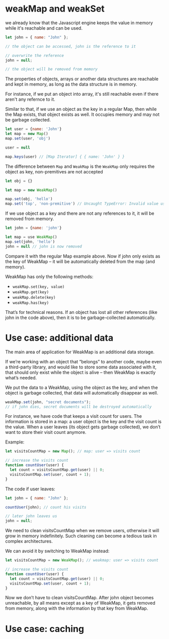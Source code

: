 # weakMap and weakSet

we already know that the Javascript engine keeps the value in memory while it's reachable and can be used.

```js 
let john = { name: "John" };

// the object can be accessed, john is the reference to it

// overwrite the reference
john = null;

// the object will be removed from memory
```

The properties of objects, arrays or another data structures are reachable and kept in memory, as long as the data structure is in memory. 

For instance, if we put an object into array, it's still reachable even if there aren't any refernce to it.  

Similar to that, if we use an object as the key in a regular Map, then while the Map exists, that object exists as well. It occupies memory and may not be garbage collected.

```js 
let user = {name: 'John'}
let map = new Map()
map.set(user, 'obj')

user = null 

map.keys(user) // [Map Iterator] { { name: 'John' } }
```

The difference between `Map` and `WeakMap` is the `WeakMap` only requires the object as key, non-premitives are not accepted

```js 
let obj = {}

let map = new WeakMap()

map.set(obj, 'hello')
map.set('top', 'non-premitive') // Uncaught TypeError: Invalid value used as weak map key
```
If we use object as a key and there are not any references to it, it will be removed from memory. 
 
```js 
let john = {name: 'john'}

let map = use WeakMap() 
map.set(john, 'hello')
john = null // john is now removed

```

Compare it with the regular Map example above. Now if john only exists as the key of WeakMap – it will be automatically deleted from the map (and memory). 

WeakMap has only the following methods:
* `weakMap.set(key, value)`
* `weakMap.get(key)`
* `weakMap.delete(key)`
* `weakMap.has(key)`

That’s for technical reasons. If an object has lost all other references (like john in the code above), then it is to be garbage-collected automatically.

# Use case: additional data

The main area of application for WeakMap is an additional data storage.

If we’re working with an object that “belongs” to another code, maybe even a third-party library, and would like to store some data associated with it, that should only exist while the object is alive – then WeakMap is exactly what’s needed.

We put the data to a WeakMap, using the object as the key, and when the object is garbage collected, that data will automatically disappear as well.

```js 
weakMap.set(john, "secret documents");
// if john dies, secret documents will be destroyed automatically
```

For instance, we have code that keeps a visit count for users. The information is stored in a map: a user object is the key and the visit count is the value. When a user leaves (its object gets garbage collected), we don’t want to store their visit count anymore.

Example:
```js 
let visitsCountMap = new Map(); // map: user => visits count

// increase the visits count
function countUser(user) {
  let count = visitsCountMap.get(user) || 0;
  visitsCountMap.set(user, count + 1);
}
```
The code if user leaves:
```js 
let john = { name: "John" };

countUser(john); // count his visits

// later john leaves us
john = null;
```
We need to clean visitsCountMap when we remove users, otherwise it will grow in memory indefinitely. Such cleaning can become a tedious task in complex architectures.

We can avoid it by switching to WeakMap instead:

```js 
let visitsCountMap = new WeakMap(); // weakmap: user => visits count

// increase the visits count
function countUser(user) {
  let count = visitsCountMap.get(user) || 0;
  visitsCountMap.set(user, count + 1);
}
```
Now we don’t have to clean visitsCountMap. After john object becomes unreachable, by all means except as a key of WeakMap, it gets removed from memory, along with the information by that key from WeakMap.

# Use case: caching


